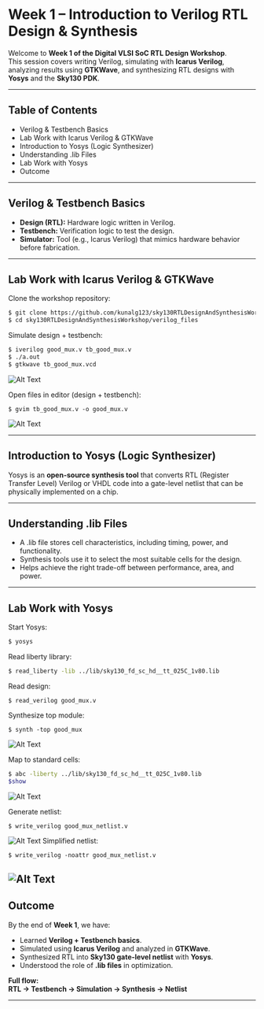 

#  Week 1 – Introduction to Verilog RTL Design & Synthesis  

Welcome to **Week 1 of the Digital VLSI SoC RTL Design Workshop**.  
This session covers writing Verilog, simulating with **Icarus Verilog**, analyzing results using **GTKWave**, and synthesizing RTL designs with **Yosys** and the **Sky130 PDK**.  

---

##  Table of Contents
- Verilog & Testbench Basics  
- Lab Work with Icarus Verilog & GTKWave  
- Introduction to Yosys (Logic Synthesizer)  
- Understanding .lib Files  
- Lab Work with Yosys  
- Outcome  

---

## Verilog & Testbench Basics  

- **Design (RTL):** Hardware logic written in Verilog.  
- **Testbench:** Verification logic to test the design.  
- **Simulator:** Tool (e.g., Icarus Verilog) that mimics hardware behavior before fabrication.  

---

## Lab Work with Icarus Verilog & GTKWave  

Clone the workshop repository:  
```bash
$ git clone https://github.com/kunalg123/sky130RTLDesignAndSynthesisWorkshop.git  
$ cd sky130RTLDesignAndSynthesisWorkshop/verilog_files  
```


Simulate design + testbench:
```bash
$ iverilog good_mux.v tb_good_mux.v  
$ ./a.out  
$ gtkwave tb_good_mux.vcd
```
![Alt Text](Image/gtkwave.png)

Open files in editor (design + testbench):  
  ```
$ gvim tb_good_mux.v -o good_mux.v
```
![Alt Text](Image/gvim.png)

---

## Introduction to Yosys (Logic Synthesizer)  

Yosys is an **open-source synthesis tool** that converts RTL (Register Transfer Level) Verilog or VHDL code into a gate-level netlist that can be physically implemented on a chip. 
  

---

## Understanding .lib Files  

- A .lib file stores cell characteristics, including timing, power, and functionality.
- Synthesis tools use it to select the most suitable cells for the design.
- Helps achieve the right trade-off between performance, area, and power.

---

## Lab Work with Yosys  

Start Yosys:  
```bash
$ yosys
```
Read liberty library:  
```bash
$ read_liberty -lib ../lib/sky130_fd_sc_hd__tt_025C_1v80.lib  
```
Read design:  
```
$ read_verilog good_mux.v
```

Synthesize top module:  
```
$ synth -top good_mux
```
![Alt Text](Image/yosys.png)

Map to standard cells:  
```bash
$ abc -liberty ../lib/sky130_fd_sc_hd__tt_025C_1v80.lib
$show
```
![Alt Text](Image/netlist_schematic.png)

Generate netlist:  
```
$ write_verilog good_mux_netlist.v
```
![Alt Text](Image/netlist.png)
Simplified netlist:  
```
$ write_verilog -noattr good_mux_netlist.v
```
![Alt Text](Image/modified_netlist.png)
---

##  Outcome  

By the end of **Week 1**, we have:  
- Learned **Verilog + Testbench basics**.  
- Simulated using **Icarus Verilog** and analyzed in **GTKWave**.  
- Synthesized RTL into **Sky130 gate-level netlist** with **Yosys**.  
- Understood the role of **.lib files** in optimization.  

**Full flow:**  
**RTL → Testbench → Simulation → Synthesis → Netlist** 

---

